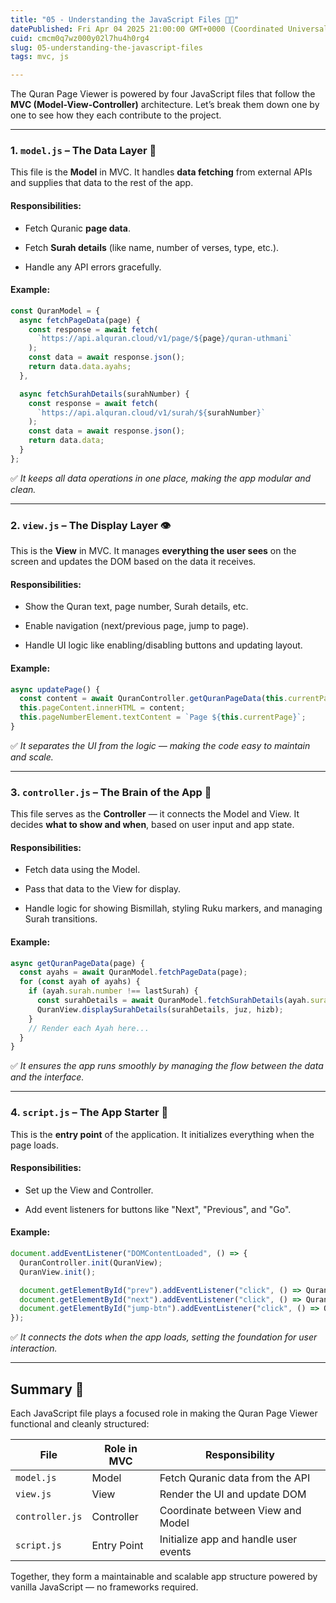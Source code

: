 ```yaml
---
title: "05 - Understanding the JavaScript Files 🧠📜"
datePublished: Fri Apr 04 2025 21:00:00 GMT+0000 (Coordinated Universal Time)
cuid: cmcm0q7wz000y02l7hu4h0rg4
slug: 05-understanding-the-javascript-files
tags: mvc, js

---
```


The Quran Page Viewer is powered by four JavaScript files that follow the **MVC (Model-View-Controller)** architecture. Let’s break them down one by one to see how they each contribute to the project.

---

### 1\. `model.js` – The Data Layer 📡

This file is the **Model** in MVC. It handles **data fetching** from external APIs and supplies that data to the rest of the app.

#### Responsibilities:

* Fetch Quranic **page data**.
    
* Fetch **Surah details** (like name, number of verses, type, etc.).
    
* Handle any API errors gracefully.
    

#### Example:

```javascript
const QuranModel = {
  async fetchPageData(page) {
    const response = await fetch(
      `https://api.alquran.cloud/v1/page/${page}/quran-uthmani`
    );
    const data = await response.json();
    return data.data.ayahs;
  },

  async fetchSurahDetails(surahNumber) {
    const response = await fetch(
      `https://api.alquran.cloud/v1/surah/${surahNumber}`
    );
    const data = await response.json();
    return data.data;
  }
};
```

✅ *It keeps all data operations in one place, making the app modular and clean.*

---

### 2\. `view.js` – The Display Layer 👁️

This is the **View** in MVC. It manages **everything the user sees** on the screen and updates the DOM based on the data it receives.

#### Responsibilities:

* Show the Quran text, page number, Surah details, etc.
    
* Enable navigation (next/previous page, jump to page).
    
* Handle UI logic like enabling/disabling buttons and updating layout.
    

#### Example:

```javascript
async updatePage() {
  const content = await QuranController.getQuranPageData(this.currentPage);
  this.pageContent.innerHTML = content;
  this.pageNumberElement.textContent = `Page ${this.currentPage}`;
}
```

✅ *It separates the UI from the logic — making the code easy to maintain and scale.*

---

### 3\. `controller.js` – The Brain of the App 🧠

This file serves as the **Controller** — it connects the Model and View. It decides **what to show and when**, based on user input and app state.

#### Responsibilities:

* Fetch data using the Model.
    
* Pass that data to the View for display.
    
* Handle logic for showing Bismillah, styling Ruku markers, and managing Surah transitions.
    

#### Example:

```javascript
async getQuranPageData(page) {
  const ayahs = await QuranModel.fetchPageData(page);
  for (const ayah of ayahs) {
    if (ayah.surah.number !== lastSurah) {
      const surahDetails = await QuranModel.fetchSurahDetails(ayah.surah.number);
      QuranView.displaySurahDetails(surahDetails, juz, hizb);
    }
    // Render each Ayah here...
  }
}
```

✅ *It ensures the app runs smoothly by managing the flow between the data and the interface.*

---

### 4\. `script.js` – The App Starter 🔁

This is the **entry point** of the application. It initializes everything when the page loads.

#### Responsibilities:

* Set up the View and Controller.
    
* Add event listeners for buttons like "Next", "Previous", and "Go".
    

#### Example:

```javascript
document.addEventListener("DOMContentLoaded", () => {
  QuranController.init(QuranView);
  QuranView.init();

  document.getElementById("prev").addEventListener("click", () => QuranView.changePage(-1));
  document.getElementById("next").addEventListener("click", () => QuranView.changePage(1));
  document.getElementById("jump-btn").addEventListener("click", () => QuranView.jumpToPage());
});
```

✅ *It connects the dots when the app loads, setting the foundation for user interaction.*

---

## Summary 🧩

Each JavaScript file plays a focused role in making the Quran Page Viewer functional and cleanly structured:

| File | Role in MVC | Responsibility |
| --- | --- | --- |
| `model.js` | Model | Fetch Quranic data from the API |
| `view.js` | View | Render the UI and update DOM |
| `controller.js` | Controller | Coordinate between View and Model |
| `script.js` | Entry Point | Initialize app and handle user events |

Together, they form a maintainable and scalable app structure powered by vanilla JavaScript — no frameworks required.